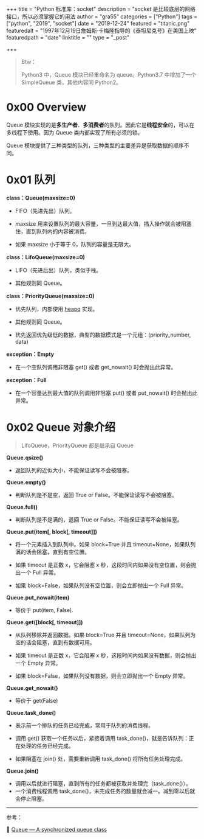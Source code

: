 +++
title = "Python 标准库：socket"
description = "socket 是比较底层的网络接口，所以必须掌握它的用法
author = "gra55"
categories = ["Python"]
tags = ["python", "2019", "socket"]
date = "2019-12-24"
featured = "titanic.png"
featuredalt = "1997年12月19日詹姆斯·卡梅隆指导的《泰坦尼克号》在美国上映"
featuredpath = "date"
linktitle = ""
type = "_post"

+++

> Btw：
>
> Python3 中，Queue 模块已经重命名为 queue。Python3.7 中增加了一个 SimpleQueue 类，其他内容同 Python2。

# 0x00 Overview

Queue 模块实现的是**多生产者**、**多消费者**的队列。因此它是**线程安全**的，可以在多线程下使用。因为 Queue 类内部实现了所有必须的锁。

Queue 模块提供了三种类型的队列，三种类型的主要差异是获取数据的顺序不同。

# 0x01 队列

**class：Queue(maxsize=0)**

+ FIFO（先进先出）队列。

+ maxsize 用来设置队列的最大容量，一旦到达最大值，插入操作就会被阻塞住，直到队列内的内容被消费。

+ 如果 maxsize 小于等于 0，队列的容量是无限大。

**class：LifoQueue(maxsize=0)**

+ LIFO（先进后出）队列，类似于栈。

+ 其他规则同 Queue。

**class：PriorityQueue(maxsize=0)**

+ 优先队列，内部使用 [heapq](https://docs.python.org/2/library/heapq.html#module-heapq) 实现。

+ 其他规则同 Queue。

+ 优先返回优先级低的数据，典型的数据模式是一个元组：(priority_number, data)

**exception：Empty**

+ 在一个空队列调用非阻塞 get() 或者 get_nowait() 时会抛出此异常。

**exception：Full**

+ 在一个容量达到最大值的队列调用非阻塞 put() 或者 put_nowait() 时会抛出此异常。

# 0x02 Queue 对象介绍

> LifoQueue，PriorityQueue 都是继承自 Queue

**Queue.qsize()**

+ 返回队列的近似大小，不能保证读写不会被阻塞。

**Queue.empty()**

+ 判断队列是不是空，返回 True or False。不能保证读写不会被阻塞。

**Queue.full()**

+ 判断队列是不是满的，返回 True or False。不能保证读写不会被阻塞。

**Queue.put(item[, block[, timeout]])**

+ 将一个元素插入到队列中。如果 block=True 并且 timeout=None，如果队列满的话会阻塞，直到有空位置。

+ 如果 timeout 是正数 x，它会阻塞 x 秒，这段时间内如果没有空位置，则会抛出一个 Full 异常。

+ 如果 block=False，如果队列没有空位置，则会立即抛出一个 Full 异常。

**Queue.put_nowait(item)**

+ 等价于 put(item, False).

**Queue.get([block[, timeout]])**

+ 从队列移除并返回数据。如果 block=True 并且 timeout=None，如果队列为空的话会阻塞，直到有数据可用。

+ 如果 timeout 是正数 x，它会阻塞 x 秒，这段时间内如果没有数据，则会抛出一个 Empty 异常。

+ 如果 block=False，如果队列没有数据，则会立即抛出一个 Empty 异常。

**Queue.get_nowait()**

+ 等价于 get(False)

**Queue.task_done()**

+ 表示前一个排队的任务已经完成，常用于队列的消费线程。

+ 调用 get() 获取一个任务以后，紧接着调用 task_done()，就是告诉队列：正在处理的任务已经完成。

+ 如果阻塞在 join() 处，需要重新调用 task_done() 将所有任务处理完成。

**Queue.join()**

+ 调用以后就进行阻塞，直到所有的任务都被获取并处理完（task_done()）。
+ 一个消费线程调用 task_done()，未完成任务的数量就会减一。减到零以后就会停止阻塞。

---
参考：

:pushpin: [Queue — A synchronized queue class](https://docs.python.org/2/library/queue.html)
